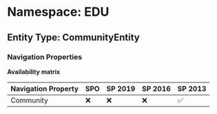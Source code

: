 # Namespace: EDU

## Entity Type: CommunityEntity


### Navigation Properties

**Availability matrix**

Navigation Property | SPO | SP 2019 | SP 2016 | SP 2013
----------|-----|---------|---------|--------
Community | ❌ | ❌ | ❌ | ✅
